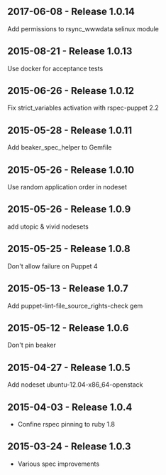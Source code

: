 ## 2017-06-08 - Release 1.0.14

Add permissions to rsync_wwwdata selinux module

## 2015-08-21 - Release 1.0.13

Use docker for acceptance tests

## 2015-06-26 - Release 1.0.12

Fix strict_variables activation with rspec-puppet 2.2

## 2015-05-28 - Release 1.0.11

Add beaker_spec_helper to Gemfile

## 2015-05-26 - Release 1.0.10

Use random application order in nodeset

## 2015-05-26 - Release 1.0.9

add utopic & vivid nodesets

## 2015-05-25 - Release 1.0.8

Don't allow failure on Puppet 4

## 2015-05-13 - Release 1.0.7

Add puppet-lint-file_source_rights-check gem

## 2015-05-12 - Release 1.0.6

Don't pin beaker

## 2015-04-27 - Release 1.0.5

Add nodeset ubuntu-12.04-x86_64-openstack

## 2015-04-03 - Release 1.0.4

- Confine rspec pinning to ruby 1.8

## 2015-03-24 - Release 1.0.3

- Various spec improvements
